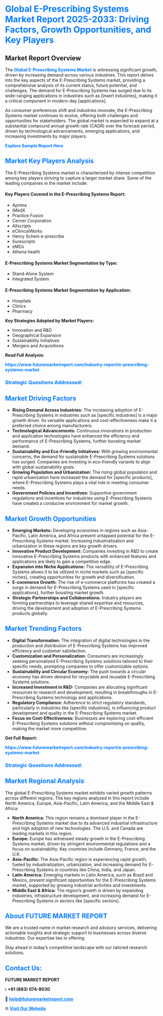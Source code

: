 <h1 style="color: #007BFF;">Global E-Prescribing Systems Market Report 2025-2033: Driving Factors, Growth Opportunities, and Key Players</h1>

<section id="overview">
<h2>Market Report Overview</h2>
<p>The <a href="https://www.futuremarketreport.com/industry-report/e-prescribing-systems-market" style="color: #007BFF; text-decoration: none;"><strong>Global E-Prescribing Systems Market</strong></a> is witnessing significant growth, driven by increasing demand across various industries. This report delves into the key aspects of the E-Prescribing Systems market, providing a comprehensive analysis of its current status, future potential, and challenges. The demand for E-Prescribing Systems has surged due to its wide-ranging applications in industries such as [insert industries], making it a critical component in modern-day [applications].</p>
<p>As consumer preferences shift and industries innovate, the E-Prescribing Systems market continues to evolve, offering both challenges and opportunities for stakeholders. The global market is expected to expand at a substantial compound annual growth rate (CAGR) over the forecast period, driven by technological advancements, emerging applications, and increasing investments by major players.</p>
</section>

<section id="overview">
<p><a href="https://www.futuremarketreport.com/request-sample/reportId=77077" style="color: #007BFF; text-decoration: none;"><strong>Explore Sample Report Here</strong></a></p>
</section>

<section id="key-players">
<h2 style="color: #007BFF;">Market Key Players Analysis</h2>
<p>The E-Prescribing Systems market is characterized by intense competition among key players striving to capture a larger market share. Some of the leading companies in the market include:</p>
<h4>Key Players Covered in the E-Prescribing Systems Report:</h4>
<ul><li>Aprima</li><li>iMedX</li><li>Practice Fusion</li><li>Cerner Corporation</li><li>Allscripts</li><li>eClinicalWorks</li><li>Henry Schein e-prescribe</li><li>Surescripts</li><li>eMDs</li><li>Athena health</li></ul>
<h4>E-Prescribing Systems Market Segmentation by Type:</h4>
<ul><li>Stand-Alone System</li><li>Integrated System</li></ul>

<h4>E-Prescribing Systems Market Segmentation by Application:</h4>
<ul><li>Hospitals</li><li>Clinics</li><li>Pharmacy</li></ul>
<p><strong>Key Strategies Adopted by Market Players:</strong></p>
<ul>
<li>Innovation and R&D</li>
<li>Geographical Expansion</li>
<li>Sustainability Initiatives</li>
<li>Mergers and Acquisitions</li>
</ul>
</section>

<section>
<p><strong>Read Full Analysis: </strong></p><a href="https://www.futuremarketreport.com/industry-report/e-prescribing-systems-market" style="color: #007BFF; text-decoration: none;"><strong>https://www.futuremarketreport.com/industry-report/e-prescribing-systems-market</strong></a>
<h3 style="color: #007BFF;">Strategic Questions Addressed:</h3>
</section>

<section id="driving-factors">
<h2 style="color: #007BFF;">Market Driving Factors</h2>
<ul>
<li><strong>Rising Demand Across Industries:</strong> The increasing adoption of E-Prescribing Systems in industries such as [specific industries] is a major growth driver. Its versatile applications and cost-effectiveness make it a preferred choice among manufacturers.</li>
<li><strong>Technological Advancements:</strong> Continuous innovations in production and application technologies have enhanced the efficiency and performance of E-Prescribing Systems, further boosting market demand.</li>
<li><strong>Sustainability and Eco-Friendly Initiatives:</strong> With growing environmental concerns, the demand for sustainable E-Prescribing Systems solutions has surged. Companies are investing in eco-friendly variants to align with global sustainability goals.</li>
<li><strong>Growing Population and Urbanization:</strong> The rising global population and rapid urbanization have increased the demand for [specific products], where E-Prescribing Systems plays a vital role in meeting consumer needs.</li>
<li><strong>Government Policies and Incentives:</strong> Supportive government regulations and incentives for industries using E-Prescribing Systems have created a conducive environment for market growth.</li>
</ul>
</section>

<section id="growth-opportunities">
<h2 style="color: #007BFF;">Market Growth Opportunities</h2>
<ul>
<li><strong>Emerging Markets:</strong> Developing economies in regions such as Asia-Pacific, Latin America, and Africa present untapped potential for the E-Prescribing Systems market. Increasing industrialization and urbanization in these regions are key growth drivers.</li>
<li><strong>Innovative Product Development:</strong> Companies investing in R&D to create innovative E-Prescribing Systems products with enhanced features and applications are likely to gain a competitive edge.</li>
<li><strong>Expansion into Niche Applications:</strong> The versatility of E-Prescribing Systems allows it to be utilized in niche markets such as [specific niches], creating opportunities for growth and diversification.</li>
<li><strong>E-commerce Growth:</strong> The rise of e-commerce platforms has created a surge in demand for E-Prescribing Systems used in [specific applications], further boosting market growth.</li>
<li><strong>Strategic Partnerships and Collaborations:</strong> Industry players are forming partnerships to leverage shared expertise and resources, driving the development and adoption of E-Prescribing Systems products globally.</li>
</ul>
</section>

<section id="trending-factors">
<h2 style="color: #007BFF;">Market Trending Factors</h2>
<ul>
<li><strong>Digital Transformation:</strong> The integration of digital technologies in the production and distribution of E-Prescribing Systems has improved efficiency and customer satisfaction.</li>
<li><strong>Customization and Personalization:</strong> Consumers are increasingly seeking personalized E-Prescribing Systems solutions tailored to their specific needs, prompting companies to offer customizable options.</li>
<li><strong>Sustainability and Circular Economy:</strong> The push towards a circular economy has driven demand for recyclable and reusable E-Prescribing Systems solutions.</li>
<li><strong>Increased Investment in R&D:</strong> Companies are allocating significant resources to research and development, resulting in breakthroughs in E-Prescribing Systems technology and applications.</li>
<li><strong>Regulatory Compliance:</strong> Adherence to strict regulatory standards, particularly in industries like [specific industries], is influencing product development and quality in the E-Prescribing Systems market.</li>
<li><strong>Focus on Cost-Effectiveness:</strong> Businesses are exploring cost-efficient E-Prescribing Systems solutions without compromising on quality, making the market more competitive.</li>
</ul>
</section>

<section>
<p><strong>Get Full Report: </strong></p><a href="https://www.futuremarketreport.com/industry-report/e-prescribing-systems-market" style="color: #007BFF; text-decoration: none;"><strong>https://www.futuremarketreport.com/industry-report/e-prescribing-systems-market</strong></a>
<h3 style="color: #007BFF;">Strategic Questions Addressed:</h3>
</section>


<section id="regional-analysis">
<h2 style="color: #007BFF;">Market Regional Analysis</h2>
<p>The global E-Prescribing Systems market exhibits varied growth patterns across different regions. The key regions analyzed in this report include North America, Europe, Asia-Pacific, Latin America, and the Middle East & Africa:</p>
<ul>
<li><strong>North America:</strong> This region remains a dominant player in the E-Prescribing Systems market due to its advanced industrial infrastructure and high adoption of new technologies. The U.S. and Canada are leading markets in this region.</li>
<li><strong>Europe:</strong> Europe has witnessed steady growth in the E-Prescribing Systems market, driven by stringent environmental regulations and a focus on sustainability. Key countries include Germany, France, and the U.K.</li>
<li><strong>Asia-Pacific:</strong> The Asia-Pacific region is experiencing rapid growth, fueled by industrialization, urbanization, and increasing demand for E-Prescribing Systems in countries like China, India, and Japan.</li>
<li><strong>Latin America:</strong> Emerging markets in Latin America, such as Brazil and Mexico, present significant opportunities for the E-Prescribing Systems market, supported by growing industrial activities and investments.</li>
<li><strong>Middle East & Africa:</strong> The region’s growth is driven by expanding industries, infrastructure development, and increasing demand for E-Prescribing Systems in sectors like [specific sectors].</li>
</ul>
</section>

<footer>
<h2 style="color: #007BFF;">About FUTURE MARKET REPORT</h2>
<p>We are a trusted name in market research and advisory services, delivering actionable insights and strategic support to businesses across diverse industries. Our expertise lies in offering:</p>

<p>Stay ahead in today’s competitive landscape with our tailored research solutions.</p>

<h2 style="color: #007BFF;">Contact Us:</h2>
<p><strong>FUTURE MARKET REPORT</strong></p>
<p>📞 <strong>+91 (883) 074-8030</strong></p>
<p>📧 <strong><a href="mailto:help@futuremarketreport.com" style="color: #007BFF;">help@futuremarketreport.com</a></strong></p>
<p>🌐 <strong><a href="https://www.futuremarketreport.com/" style="color: #007BFF;">Visit Our Website</a></strong></p>
</footer>